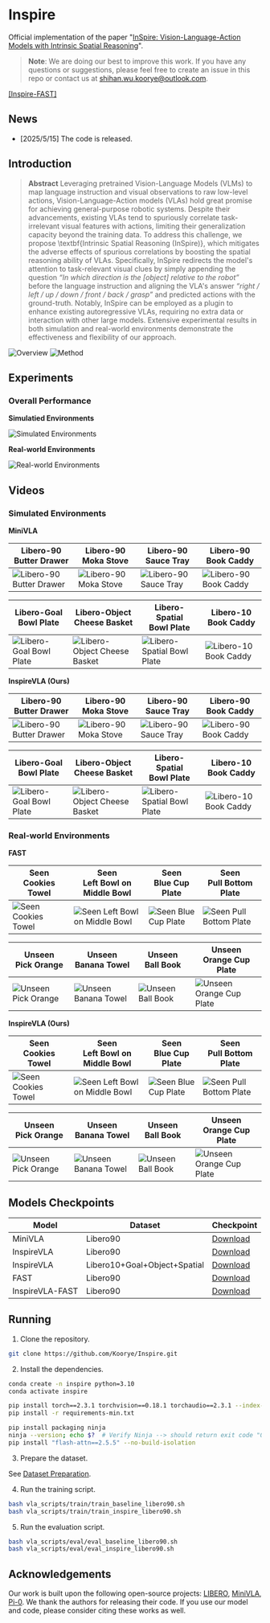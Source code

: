 # Inspire

Official implementation of the paper "[InSpire: Vision-Language-Action Models with Intrinsic Spatial Reasoning]()".

> **Note**: We are doing our best to improve this work. If you have any questions or suggestions, please feel free to create an issue in this repo or contact us at shihan.wu.koorye@outlook.com.

[[Inspire-FAST]](https://github.com/Koorye/Inspire-FAST)

## News

- [2025/5/15] The code is released.

## Introduction

> **Abstract** Leveraging pretrained Vision-Language Models (VLMs) to map language instruction and visual observations to raw low-level actions, Vision-Language-Action models (VLAs) hold great promise for achieving general-purpose robotic systems. Despite their advancements, existing VLAs tend to spuriously correlate task-irrelevant visual features with actions, limiting their generalization capacity beyond the training data. To address this challenge, we propose \textbf{Intrinsic Spatial Reasoning (InSpire)}, which mitigates the adverse effects of spurious correlations by boosting the spatial reasoning ability of VLAs. Specifically, InSpire redirects the model's attention to task-relevant visual clues by simply appending the question *“In which direction is the [object] relative to the robot”* before the language instruction and aligning the VLA's answer *“right / left / up / down / front / back / grasp”* and predicted actions with the ground-truth. Notably, InSpire can be employed as a plugin to enhance existing autoregressive VLAs, requiring no extra data or interaction with other large models. Extensive experimental results in both simulation and real-world environments demonstrate the effectiveness and flexibility of our approach.

![Overview](examples/overview.png)
![Method](examples/method.png)

## Experiments

### Overall Performance

**Simulatied Environments**

![Simulated Environments](examples/libero_results.png)

**Real-world Environments**

![Real-world Environments](examples/real_results.png)

## Videos

### Simulated Environments

**MiniVLA**

| Libero-90<br>Butter Drawer | Libero-90<br>Moka Stove | Libero-90<br>Sauce Tray | Libero-90<br>Book Caddy |
|----------------------------|-------------------------|-------------------------|-------------------------|
| ![Libero-90 Butter Drawer](examples/videos/main/libero/baseline/90_butter_drawer.gif) | ![Libero-90 Moka Stove](examples/videos/main/libero/baseline/90_moka_stove.gif) | ![Libero-90 Sauce Tray](examples/videos/main/libero/baseline/90_sauce_tray.gif) | ![Libero-90 Book Caddy](examples/videos/main/libero/baseline/90_book_caddy.gif) |

| Libero-Goal<br>Bowl Plate | Libero-Object<br>Cheese Basket | Libero-Spatial<br>Bowl Plate | Libero-10<br>Book Caddy |
|----------------------------|------------------------------|---------------------------|-------------------------|
| ![Libero-Goal Bowl Plate](examples/videos/main/libero/baseline/goal_bowl_plate.gif) | ![Libero-Object Cheese Basket](examples/videos/main/libero/baseline/object_cheese_basket.gif) | ![Libero-Spatial Bowl Plate](examples/videos/main/libero/baseline/spatial_bowl_plate.gif) | ![Libero-10 Book Caddy](examples/videos/main/libero/baseline/10_book_caddy.gif) |

**InspireVLA (Ours)**

| Libero-90<br>Butter Drawer | Libero-90<br>Moka Stove | Libero-90<br>Sauce Tray | Libero-90<br>Book Caddy |
|----------------------------|-------------------------|-------------------------|-------------------------|
| ![Libero-90 Butter Drawer](examples/videos/main/libero/inspire/90_butter_drawer.gif) | ![Libero-90 Moka Stove](examples/videos/main/libero/inspire/90_moka_stove.gif) | ![Libero-90 Sauce Tray](examples/videos/main/libero/inspire/90_sauce_tray.gif) | ![Libero-90 Book Caddy](examples/videos/main/libero/inspire/90_book_caddy.gif) |

| Libero-Goal<br>Bowl Plate | Libero-Object<br>Cheese Basket | Libero-Spatial<br>Bowl Plate | Libero-10<br>Book Caddy |
|----------------------------|------------------------------|---------------------------|-------------------------|
| ![Libero-Goal Bowl Plate](examples/videos/main/libero/inspire/goal_bowl_plate.gif) | ![Libero-Object Cheese Basket](examples/videos/main/libero/inspire/object_cheese_basket.gif) | ![Libero-Spatial Bowl Plate](examples/videos/main/libero/inspire/spatial_bowl_plate.gif) | ![Libero-10 Book Caddy](examples/videos/main/libero/inspire/10_book_caddy.gif) |

### Real-world Environments

**FAST**

| Seen<br>Cookies Towel | Seen<br>Left Bowl on Middle Bowl | Seen<br>Blue Cup Plate | Seen<br>Pull Bottom Plate |
|------------------------|---------------------------------|------------------------|--------------------------|
| ![Seen Cookies Towel](examples/videos/main/real/baseline/cookies_towel.gif) | ![Seen Left Bowl on Middle Bowl](examples/videos/main/real/baseline/left_bowl_on_middle_bowl.gif) | ![Seen Blue Cup Plate](examples/videos/main/real/baseline/blue_cup_plate.gif) | ![Seen Pull Bottom Plate](examples/videos/main/real/baseline/pull_bottom_plate.gif) |

| Unseen<br> Pick Orange | Unseen<br>Banana Towel | Unseen<br>Ball Book | Unseen<br>Orange Cup Plate |
|------------------------|------------------------|-----------------------|--------------------------|
| ![Unseen Pick Orange](examples/videos/main/real/baseline/pick_orange.gif) | ![Unseen Banana Towel](examples/videos/main/real/baseline/banana_towel.gif) | ![Unseen Ball Book](examples/videos/main/real/baseline/ball_book.gif) | ![Unseen Orange Cup Plate](examples/videos/main/real/baseline/orange_cup_plate.gif) |

**InspireVLA (Ours)**

| Seen<br>Cookies Towel | Seen<br>Left Bowl on Middle Bowl | Seen<br>Blue Cup Plate | Seen<br>Pull Bottom Plate |
|------------------------|---------------------------------|------------------------|--------------------------|
| ![Seen Cookies Towel](examples/videos/main/real/inspire/cookies_towel.gif) | ![Seen Left Bowl on Middle Bowl](examples/videos/main/real/inspire/left_bowl_on_middle_bowl.gif) | ![Seen Blue Cup Plate](examples/videos/main/real/inspire/blue_cup_plate.gif) | ![Seen Pull Bottom Plate](examples/videos/main/real/inspire/pull_bottom_plate.gif) |

| Unseen<br> Pick Orange | Unseen<br>Banana Towel | Unseen<br>Ball Book | Unseen<br>Orange Cup Plate |
|------------------------|------------------------|-----------------------|--------------------------|
| ![Unseen Pick Orange](examples/videos/main/real/inspire/pick_orange.gif) | ![Unseen Banana Towel](examples/videos/main/real/inspire/banana_towel.gif) | ![Unseen Ball Book](examples/videos/main/real/inspire/ball_book.gif) | ![Unseen Orange Cup Plate](examples/videos/main/real/inspire/orange_cup_plate.gif) |

## Models Checkpoints

| Model | Dataset | Checkpoint |
|-------|---------|------------|
| MiniVLA | Libero90 | [Download]() |
| InspireVLA | Libero90 | [Download]() |
| InspireVLA | Libero10+Goal+Object+Spatial | [Download]() |
| FAST | Libero90 | [Download]() |
| InspireVLA-FAST | Libero90 | [Download]() |

## Running

1. Clone the repository.

```bash
git clone https://github.com/Koorye/Inspire.git
```

2. Install the dependencies.

```bash
conda create -n inspire python=3.10
conda activate inspire

pip install torch==2.3.1 torchvision==0.18.1 torchaudio==2.3.1 --index-url https://download.pytorch.org/whl/cu118
pip install -r requirements-min.txt

pip install packaging ninja
ninja --version; echo $?  # Verify Ninja --> should return exit code "0"
pip install "flash-attn==2.5.5" --no-build-isolation
```

3. Prepare the dataset.

See [Dataset Preparation](Dataset.md).

4. Run the training script.

```bash
bash vla_scripts/train/train_baseline_libero90.sh
bash vla_scripts/train/train_inspire_libero90.sh
```

5. Run the evaluation script.

```bash
bash vla_scripts/eval/eval_baseline_libero90.sh
bash vla_scripts/eval/eval_inspire_libero90.sh
```

## Acknowledgements

Our work is built upon the following open-source projects: [LIBERO](https://github.com/Lifelong-Robot-Learning/LIBERO), [MiniVLA](https://github.com/Stanford-ILIAD/openvla-mini), [Pi-0](https://github.com/Physical-Intelligence/openpi). We thank the authors for releasing their code. If you use our model and code, please consider citing these works as well.